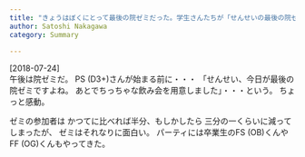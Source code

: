 ```yaml
---
title: "きょうはぼくにとって最後の院ゼミだった。学生さんたちが「せんせいの最後の院ゼミ記念飲み会」してくれた。ほろり"
author: Satoshi Nakagawa
category: Summary

---
```


[2018-07-24]  
 午後は院ゼミだ。
PS (D3+)さんが始まる前に・・・
「せんせい、今日が最後の院ゼミですよね。
あとでちっちゃな飲み会を用意しました」・・・という。
ちょっと感動。

 ゼミの参加者は
かつてに比べれば半分、もしかしたら
三分の一くらいに減ってしまったが、
ゼミはそれなりに面白い。
パーティには卒業生のFS (OB)くんや
FF (OG)くんもやってきた。

